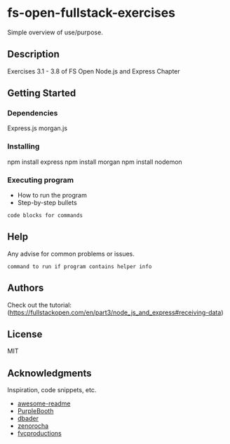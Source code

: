 # fs-open-fullstack-exercises

Simple overview of use/purpose.

## Description

Exercises 3.1 - 3.8 of FS Open Node.js and Express Chapter

## Getting Started

### Dependencies

Express.js 
morgan.js

### Installing

npm install express 
npm install morgan 
npm install nodemon 

### Executing program

* How to run the program
* Step-by-step bullets
```
code blocks for commands
```

## Help

Any advise for common problems or issues.
```
command to run if program contains helper info
```

## Authors
Check out the tutorial: 
(https://fullstackopen.com/en/part3/node_js_and_express#receiving-data)



## License

MIT 

## Acknowledgments

Inspiration, code snippets, etc.
* [awesome-readme](https://github.com/matiassingers/awesome-readme)
* [PurpleBooth](https://gist.github.com/PurpleBooth/109311bb0361f32d87a2)
* [dbader](https://github.com/dbader/readme-template)
* [zenorocha](https://gist.github.com/zenorocha/4526327)
* [fvcproductions](https://gist.github.com/fvcproductions/1bfc2d4aecb01a834b46)
